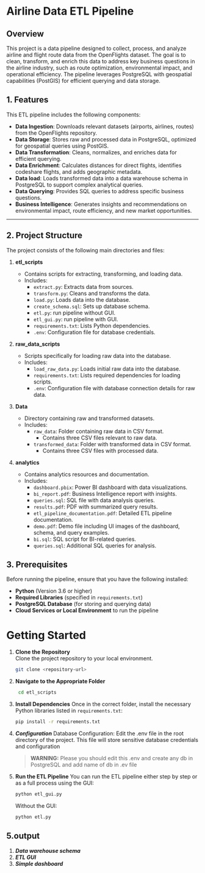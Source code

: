 # Airline Data ETL Pipeline

## Overview
This project is a data pipeline designed to collect, process, and analyze airline and flight route data from the OpenFlights dataset. 
The goal is to clean, transform, and enrich this data to address key business questions in the airline industry, such as route optimization, environmental impact, and operational efficiency. The pipeline leverages PostgreSQL with geospatial capabilities (PostGIS) for efficient querying and data storage.
## 1. Features

This ETL pipeline includes the following components:

- **Data Ingestion**: Downloads relevant datasets (airports, airlines, routes) from the OpenFlights repository.
- **Data Storage**: Stores raw and processed data in PostgreSQL, optimized for geospatial queries using PostGIS.
- **Data Transformation**: Cleans, normalizes, and enriches data for efficient querying.
- **Data Enrichment**: Calculates distances for direct flights, identifies codeshare flights, and adds geographic metadata.
- **Data load**: Loads transformed data into a data warehouse schema in PostgreSQL to support complex analytical queries.
- **Data Querying**: Provides SQL queries to address specific business questions.
- **Business Intelligence**: Generates insights and recommendations on environmental impact, route efficiency, and new market opportunities.

---

## 2. Project Structure

The project consists of the following main directories and files:

1. **etl_scripts**
   - Contains scripts for extracting, transforming, and loading data.
   - Includes:
     - `extract.py`: Extracts data from sources.
     - `transform.py`: Cleans and transforms the data.
     - `load.py`: Loads data into the database.
     - `create_schema.sql`: Sets up database schema.
     - `etl.py`: run pipeline without GUI.
     - `etl_gui.py`: run pipeline with GUI.
     - `requirements.txt`: Lists Python dependencies.
     - `.env`: Configuration file for database credentials.

2. **raw_data_scripts**
   - Scripts specifically for loading raw data into the database.
   - Includes:
     - `load_raw_data.py`: Loads initial raw data into the database.
     - `requirements.txt`: Lists required dependencies for loading scripts.
     - `.env`: Configuration file with database connection details for raw data.

3. **Data**
   - Directory containing raw and transformed datasets.
   - Includes:
     - `raw_data`: Folder containing raw data in CSV format.
       - Contains three CSV files relevant to raw data.
     - `transformed_data`: Folder with transformed data in CSV format.
       - Contains three CSV files with processed data.

4. **analytics**
   - Contains analytics resources and documentation.
   - Includes:
     - `dashboard.pbix`: Power BI dashboard with data visualizations.
     - `bi_report.pdf`: Business Intelligence report with insights.
     - `queries.sql`: SQL file with data analysis queries.
     - `results.pdf`: PDF with summarized query results.
     - `etl_pipeline_documentation.pdf`: Detailed ETL pipeline documentation.
     - `demo.pdf`: Demo file including UI images of the dashboard, schema, and query examples.
     - `bi.sql`: SQL script for BI-related queries.
     - `queries.sql`: Additional SQL queries for analysis.

## 3. Prerequisites

Before running the pipeline, ensure that you have the following installed:

- **Python** (Version 3.6 or higher)
- **Required Libraries** (specified in `requirements.txt`)
- **PostgreSQL Database** (for storing and querying data)
- **Cloud Services or Local Environment** to run the pipeline

# Getting Started

1. **Clone the Repository**  
   Clone the project repository to your local environment.

   ```bash
   git clone <repository-url>
2. **Navigate to the Appropriate Folder**
    ```bash
     cd etl_scripts

3. **Install Dependencies**
Once in the correct folder, install the necessary Python libraries listed in `requirements.txt`:

    ```bash
    pip install -r requirements.txt
4. ***Configuration***
Database Configuration: Edit the .env file in the root directory of the project. This file will store sensitive database credentials and configuration
    > **WARNING:**
    > Please you should edit this .env and create any db in PostgreSQL and add name of db in .ev file



5. **Run the ETL Pipeline**
    You can run the ETL pipeline either step by step or as a full process using the GUI:
    ```bash
    python etl_gui.py
    ```
    Without the GUI:
    ``` bash
    python etl.py
## 5.output
1. ***Data warehouse schema***
2. ***ETL GUI***
3. ***Simple dashboard***


